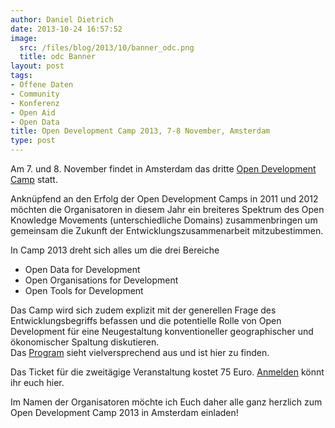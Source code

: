 ```yaml
---
author: Daniel Dietrich
date: 2013-10-24 16:57:52
image:
  src: /files/blog/2013/10/banner_odc.png
  title: odc Banner
layout: post
tags:
- Offene Daten
- Community
- Konferenz
- Open Aid
- Open Data
title: Open Development Camp 2013, 7-8 November, Amsterdam
type: post
---
```


Am 7. und 8. November findet in Amsterdam das dritte [Open Development Camp](http://www.opendevelopmentcamp.org/) statt.

Anknüpfend an den Erfolg der Open Development Camps in 2011 und 2012 möchten die Organisatoren in diesem Jahr ein breiteres Spektrum des Open Knowledge Movements (unterschiedliche Domains) zusammenbringen um gemeinsam die Zukunft der Entwicklungszusammenarbeit mitzubestimmen.

In Camp 2013 dreht sich alles um die drei Bereiche

* Open Data for Development  
* Open Organisations for Development  
* Open Tools for Development

Das Camp wird sich zudem explizit mit der generellen Frage des Entwicklungsbegriffs befassen und die potentielle Rolle von Open Development für eine Neugestaltung konventioneller geographischer und ökonomischer Spaltung diskutieren.  
Das [Program](http://www.opendevelopmentcamp.org/#odc-program) sieht vielversprechend aus und ist hier zu finden. 

Das Ticket für die zweitägige Veranstaltung kostet 75 Euro. [Anmelden](http://www.opendevelopmentcamp.org/#odc-register) könnt ihr euch hier. 

Im Namen der Organisatoren möchte ich Euch daher alle ganz herzlich zum Open Development Camp 2013 in Amsterdam einladen!

 